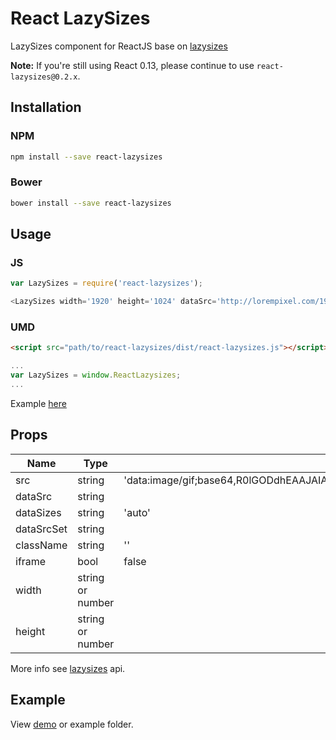 # React LazySizes

LazySizes component for ReactJS base on [lazysizes](https://github.com/aFarkas/lazysizes)

**Note:** If you're still using React 0.13, please continue to use `react-lazysizes@0.2.x`.

## Installation

### NPM

```bash
npm install --save react-lazysizes
```

### Bower

```bash
bower install --save react-lazysizes
```

## Usage

### JS

```js
var LazySizes = require('react-lazysizes');

<LazySizes width='1920' height='1024' dataSrc='http://lorempixel.com/1920/1024/sports/1'/>
```

### UMD

```html
<script src="path/to/react-lazysizes/dist/react-lazysizes.js"></script>
```

```js
...
var LazySizes = window.ReactLazysizes;
...
```

Example [here](http://codepen.io/vn38minhtran/pen/YyLZLe/)

## Props

| Name | Type | Default |
|------|------|---------|
| src | string | 'data:image/gif;base64,R0lGODdhEAAJAIAAAMLCwsLCwiwAAAAAEAAJAAACCoSPqcvtD6OclBUAOw==' |
| dataSrc | string | |
| dataSizes | string | 'auto' |
| dataSrcSet | string |  |
| className | string | '' |
| iframe | bool | false |
| width | string or number | |
| height | string or number |  |

More info see [lazysizes](https://github.com/aFarkas/lazysizes) api.

## Example

View [demo](http://vn38minhtran.github.io/react-lazysizes) or example folder.

